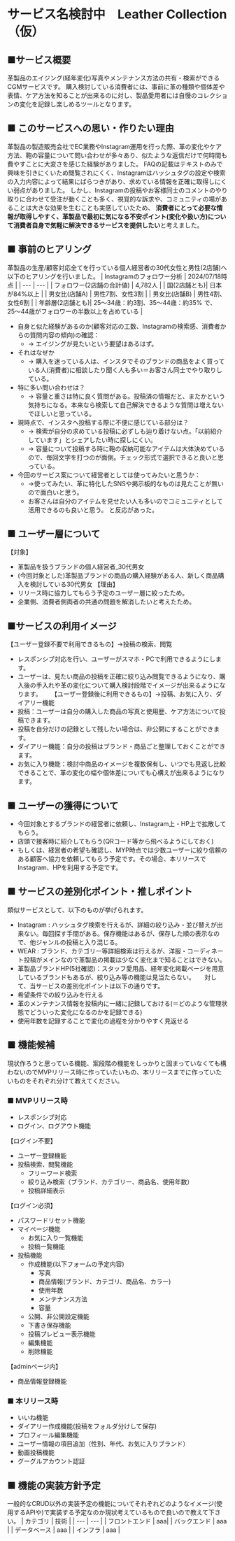 # サービス名検討中　Leather Collection（仮）

## ■サービス概要
革製品のエイジング(経年変化)写真やメンテナンス方法の共有・検索ができるCGMサービスです。
購入検討している消費者には、事前に革の種類や個体差や表情、ケア方法を知ることが出来るのに対し、製品愛用者には自慢のコレクションの変化を記録し楽しめるツールとなります。

## ■ このサービスへの思い・作りたい理由
革製品の製造販売会社でEC業務やInstagram運用を行った際、革の変化やケア方法、鞄の容量について問い合わせが多々あり、似たような返信だけで何時間も費やすことに大変さを感じた経験がありました。
FAQの記載はテキストのみで興味を引きにくいため閲覧されにくく、Instagramはハッシュタグの設定や検索の入力内容によって結果にばらつきがあり、求めている情報を正確に取得しにくい弱点がありました。
しかし、Instagramの投稿やお客様同士のコメントのやり取りに合わせて受注が動くことも多く、視覚的な訴求や、コミュニティの場があることは大きな効果を生むことも実感していたため、
**消費者にとって必要な情報が取得しやすく、革製品で最初に気になる不安ポイント(変化や扱い方)について消費者自身で気軽に解決できるサービスを提供したい**と考えました。

## ■ 事前のヒアリング
革製品の生産/顧客対応全てを行っている個人経営者の30代女性と男性(2店舗)へ以下のヒアリングを行いました。
| Instagramのフォロワー分析 | 2024/07/18時点 |
|  ---  |  ---  |
| フォロワー(2店舗の合計値) | 4,782人 |
| 国(2店舗とも)| 日本が84%以上 |
| 男女比(店舗A) | 男性7割、女性3割 |
| 男女比(店舗B) | 男性4割、女性6割 |
| 年齢層(2店舗とも)| 25～34歳：約3割、35～44歳：約35% で、<br>25～44歳がフォロワーの半数以上を占めている |
- 自身と似た経験があるのか(顧客対応の工数、Instagramの検索感、消費者からの質問内容の傾向)の確認：
    - → エイジングが見たいという要望はあるはず。
- それはなぜか
    - → 購入を迷っている人は、インスタでそのブランドの商品をよく買っている人(消費者)に相談したり聞く人も多い＝お客さん同士でやり取りしている。
- 特に多い問い合わせは？
    - → 容量と重さは特に良く質問がある。投稿済の情報だと、またかという気持ちになる。本来なら検索して自己解決できるような質問は増えないでほしいと思っている。
- 現時点で、インスタへ投稿する際に不便に感じている部分は？
    - → 検索が自分の求めている投稿に必ずしも辿り着けない点。「以前紹介しています」とシェアしたい時に探しにくい。
    - → 容量について投稿する時に鞄の収納可能なアイテムは大体決めているので、毎回文字を打つのが面倒。チェック形式で選択できると良いと思っている。
- 今回のサービス案について経営者としては使ってみたいと思うか：
    - →使ってみたい、革に特化したSNSや掲示板的なものは見たことが無いので面白いと思う。
    - お客さんは自分のアイテムを見せたい人も多いのでコミュニティとして活用できるのも良いと思う。
と反応があった。

## ■ ユーザー層について
【対象】
- 革製品を扱うブランドの個人経営者_30代男女
- (今回対象とした)革製品ブランドの商品の購入経験がある人、新しく商品購入を検討している30代男女
【理由】
- リリース時に協力してもらう予定のユーザー層に絞ったため。
- 企業側、消費者側両者の共通の問題を解消したいと考えたため。

## ■サービスの利用イメージ
【ユーザー登録不要で利用できるもの】→投稿の検索、閲覧
- レスポンシブ対応を行い、ユーザーがスマホ・PCで利用できるようにします。
- ユーザーは、見たい商品の投稿を正確に絞り込み閲覧できるようになり、購入後の手入れや革の変化について購入検討段階でイメージが出来るようになります。
　
【ユーザー登録後に利用できるもの】→投稿、お気に入り、ダイアリー機能
- 投稿：ユーザーは自分の購入した商品の写真と使用歴、ケア方法について投稿できます。
- 投稿を自分だけの記録として残したい場合は、非公開にすることができます。
- ダイアリー機能：自分の投稿はブランド・商品ごと整理しておくことができます。
- お気に入り機能：検討中商品のイメージを複数保有し、いつでも見返し比較できることで、革の変化の幅や個体差についても心構えが出来るようになります。
　
## ■ ユーザーの獲得について
- 今回対象とするブランドの経営者に依頼し、Instagram上・HP上で拡散してもらう。
- 店頭で接客時に紹介してもらう(QRコード等から飛べるようにしておく)
- もしくは、経営者の希望も確認し、MYP時点では少数ユーザーに絞り信頼のある顧客へ協力を依頼してもらう予定です。その場合、本リリースでInstagram、HPを利用する予定です。

## ■ サービスの差別化ポイント・推しポイント
類似サービスとして、以下のものが挙げられます。
- Instagram : ハッシュタグ検索を行えるが、詳細の絞り込み・並び替えが出来ない。毎回探す手間がある。保存機能はあるが、保存した順の表示なので、他ジャンルの投稿と入り混じる。
- WEAR : ブランド、カテゴリー等詳細検索は行えるが、洋服・コーディネート投稿がメインなので革製品の掲載は少なく変化まで知ることはできない。
- 革製品ブランドHP(5社確認)：スタッフ愛用品、経年変化掲載ページを用意しているブランドもあるが、絞り込み等の機能は見当たらない。
　
対して、当サービスの差別化ポイントは以下の通りです。
- 希望条件での絞り込みを行える
- 革のメンテナンス情報を投稿内に一緒に記録しておける(＝どのような管理状態でどういった変化になるのかを記録できる)
- 使用年数を記録することで変化の過程を分かりやすく見返せる


## ■ 機能候補
現状作ろうと思っている機能、案段階の機能をしっかりと固まっていなくても構わないのでMVPリリース時に作っていたいもの、本リリースまでに作っていたいものをそれぞれ分けて教えてください。
### ■ MVPリリース時
- レスポンシブ対応
- ログイン、ログアウト機能

【ログイン不要】
- ユーザー登録機能
- 投稿検索、閲覧機能
    - フリーワード検索
    - 絞り込み検索（ブランド、カテゴリー、商品名、使用年数）
    - 投稿詳細表示

【ログイン必須】
- パスワードリセット機能
- マイページ機能
    - お気に入り一覧機能
    - 投稿一覧機能
- 投稿機能
    - 作成機能(以下フォームの予定内容)
        - 写真
        - 商品情報(ブランド、カテゴリ、商品名、カラー)
        - 使用年数
        - メンテナンス方法
        - 容量
    - 公開、非公開設定機能
    - 下書き保存機能
    - 投稿プレビュー表示機能
    - 編集機能
    - 削除機能

【adminページ内】
- 商品情報登録機能


### ■ 本リリース時
- いいね機能
- ダイアリー作成機能(投稿をフォルダ分けして保存)
- プロフィール編集機能
- ユーザー情報の項目追加（性別、年代、お気に入りブランド）
- 動画投稿機能
- グーグルアカウント認証

## ■ 機能の実装方針予定
一般的なCRUD以外の実装予定の機能についてそれぞれどのようなイメージ(使用するAPIや)で実装する予定なのか現状考えているもので良いので教えて下さい。
| カテゴリ | 技術 |
|  ---  |  ---  |
| フロントエンド | aaa|
| バックエンド | aaa |
| データベース | aaa |
| インフラ | aaa |